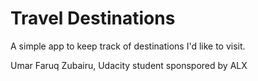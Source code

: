 # Travel Destinations

A simple app to keep track of destinations I'd like to visit.

Umar Faruq Zubairu, Udacity student sponspored by ALX
